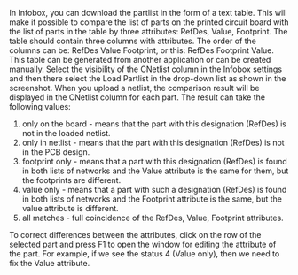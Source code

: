 In Infobox, you can download the partlist in the form of a text table. This will make it possible to compare the list of parts on the printed circuit board with the list of parts in the table by three attributes: RefDes, Value, Footprint. The table should contain three columns with attributes. The order of the columns can be: RefDes Value Footprint, or this: RefDes Footprint Value. This table can be generated from another application or can be created manually. Select the visibility of the CNetlist column in the Infobox settings and then there select the Load Partlist in the drop-down list as shown in the screenshot. When you upload a netlist, the comparison result will be displayed in the CNetlist column for each part. The result can take the following values:

1) only on the board - means that the part with this designation (RefDes) is not in the loaded netlist.
2) only in netlist - means that the part with this designation (RefDes) is not in the PCB design.
3) footprint only - means that a part with this designation (RefDes) is found in both lists of networks and the Value attribute is the same for them, but the footprints are different.
4) value only - means that a part with such a designation (RefDes) is found in both lists of networks and the Footprint attribute is the same, but the value attribute is different.
5) all matches - full coincidence of the RefDes, Value, Footprint attributes.

To correct differences between the attributes, click on the row of the selected part and press F1 to open the window for editing the attribute of the part. For example, if we see the status 4 (Value only), then we need to fix the Value attribute.
